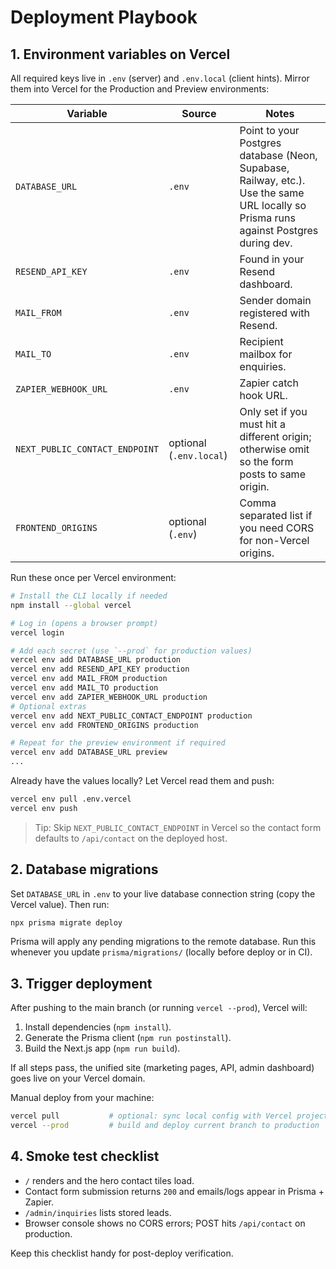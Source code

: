 ﻿# Deployment Playbook

## 1. Environment variables on Vercel

All required keys live in `.env` (server) and `.env.local` (client hints). Mirror them into Vercel for the Production and Preview environments:

| Variable | Source | Notes |
| --- | --- | --- |
| `DATABASE_URL` | `.env` | Point to your Postgres database (Neon, Supabase, Railway, etc.). Use the same URL locally so Prisma runs against Postgres during dev. |
| `RESEND_API_KEY` | `.env` | Found in your Resend dashboard. |
| `MAIL_FROM` | `.env` | Sender domain registered with Resend. |
| `MAIL_TO` | `.env` | Recipient mailbox for enquiries. |
| `ZAPIER_WEBHOOK_URL` | `.env` | Zapier catch hook URL. |
| `NEXT_PUBLIC_CONTACT_ENDPOINT` | optional (`.env.local`) | Only set if you must hit a different origin; otherwise omit so the form posts to same origin. |
| `FRONTEND_ORIGINS` | optional (`.env`) | Comma separated list if you need CORS for non-Vercel origins. |

Run these once per Vercel environment:

```bash
# Install the CLI locally if needed
npm install --global vercel

# Log in (opens a browser prompt)
vercel login

# Add each secret (use `--prod` for production values)
vercel env add DATABASE_URL production
vercel env add RESEND_API_KEY production
vercel env add MAIL_FROM production
vercel env add MAIL_TO production
vercel env add ZAPIER_WEBHOOK_URL production
# Optional extras
vercel env add NEXT_PUBLIC_CONTACT_ENDPOINT production
vercel env add FRONTEND_ORIGINS production

# Repeat for the preview environment if required
vercel env add DATABASE_URL preview
...
```

Already have the values locally? Let Vercel read them and push:

```bash
vercel env pull .env.vercel
vercel env push
```

> Tip: Skip `NEXT_PUBLIC_CONTACT_ENDPOINT` in Vercel so the contact form defaults to `/api/contact` on the deployed host.

## 2. Database migrations

Set `DATABASE_URL` in `.env` to your live database connection string (copy the Vercel value). Then run:

```bash
npx prisma migrate deploy
```

Prisma will apply any pending migrations to the remote database. Run this whenever you update `prisma/migrations/` (locally before deploy or in CI).

## 3. Trigger deployment

After pushing to the main branch (or running `vercel --prod`), Vercel will:

1. Install dependencies (`npm install`).
2. Generate the Prisma client (`npm run postinstall`).
3. Build the Next.js app (`npm run build`).

If all steps pass, the unified site (marketing pages, API, admin dashboard) goes live on your Vercel domain.

Manual deploy from your machine:

```bash
vercel pull           # optional: sync local config with Vercel project
vercel --prod         # build and deploy current branch to production
```

## 4. Smoke test checklist

- `/` renders and the hero contact tiles load.
- Contact form submission returns `200` and emails/logs appear in Prisma + Zapier.
- `/admin/inquiries` lists stored leads.
- Browser console shows no CORS errors; POST hits `/api/contact` on production.

Keep this checklist handy for post-deploy verification.


